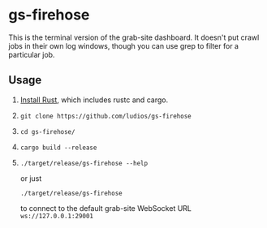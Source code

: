 gs-firehose
===

This is the terminal version of the grab-site dashboard.  It doesn't put crawl jobs in their own log windows, though you can use grep to filter for a particular job.

Usage
---
1.	[Install Rust](https://www.rust-lang.org/), which includes rustc and cargo.
2.	`git clone https://github.com/ludios/gs-firehose`
3.	`cd gs-firehose/`
4.	`cargo build --release`
5.	`./target/release/gs-firehose --help`

	or just

	`./target/release/gs-firehose`

	to connect to the default grab-site WebSocket URL `ws://127.0.0.1:29001`
